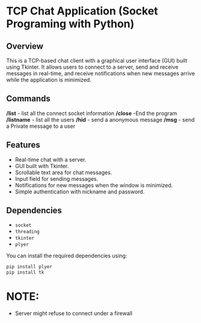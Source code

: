 # TCP Chat Application (Socket Programing with Python) 

## Overview
This is a TCP-based chat client with a graphical user interface (GUI) built using Tkinter. It allows users to connect to a server, send and receive messages in real-time, and receive notifications when new messages arrive while the application is minimized.

## Commands
**/list** - list all the connect socket information
**/close** -End the program
**/listname** - list all the users
**/hid** **<message>** - send a anonymous message
**/msg** **<username>** **<message>** - send a Private message to a user


## Features
- Real-time chat with a server.
- GUI built with Tkinter.
- Scrollable text area for chat messages.
- Input field for sending messages.
- Notifications for new messages when the window is minimized.
- Simple authentication with nickname and password.

## Dependencies
- `socket`
- `threading`
- `tkinter`
- `plyer`

You can install the required dependencies using:
```bash
pip install plyer
pip install tk
```
# NOTE:
- Server might refuse to connect under a firewall



